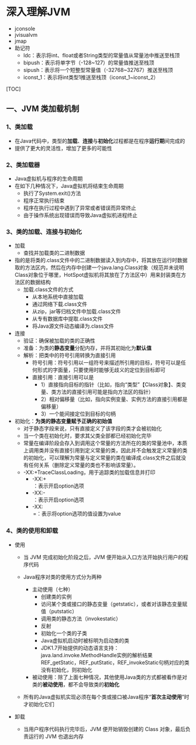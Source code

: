 # 深入理解JVM

* jconsole
* jvisualvm
* jmap
* 助记符
  * ldc：表示将int、float或者String类型的常量值从常量池中推送至栈顶
  * bipush：表示将单字节（-128~127）的常量值推送至栈顶
  * sipush：表示将一个短整型常量值（-32768~32767）推送至栈顶
  * iconst_1：表示将int类型1推送至栈顶（iconst_1~iconst_2）

[TOC]

## 一、JVM 类加载机制

### 1、类加载

* 在Java代码中，类型的**加载**、**连接**与**初始化**过程都是在程序**运行期**间完成的
* 提供了更大的灵活性，增加了更多的可能性

### 2、类加载器

* Java虚拟机与程序的生命周期
* 在如下几种情况下，Java虚拟机将结束生命周期
  * 执行了System.exit()方法
  * 程序正常执行结束
  * 程序在执行过程中遇到了异常或者错误而异常终止
  * 由于操作系统出现错误而导致Java虚拟机进程终止

### 3、类的加载、连接与初始化

* 加载
  * 查找并加载类的二进制数据
* 指的是将类的.class文件中的二进制数据读入到内存中，将其放在运行时数据取的方法区内，然后在内存中创建一个java.lang.Class对象（规范并未说明Class对象位于哪里，HotSpot虚拟机将其放在了方法区中）用来封装类在方法区的数据结构
  * 加载.class文件的方式
    * 从本地系统中直接加载
    * 通过网络下载.class文件
    * 从zip，jar等归档文件中加载.class文件
    * 从专有数据库中提取.class文件
    * 将Java源文件动态编译为.class文件
* 连接
  * 验证：确保被加载的类的正确性
  * 准备：为类的**静态变量**分配内存，并将其初始化为**默认值**
  * 解析：把类中的符号引用转换为直接引用
    * 符号引用：符号引用以一组符号来描述所引用的目标，符号可以是任何形式的字面量，只要使用时能够无歧义的定位到目标即可
    * 直接引用：直接引用可以是
      * 1）直接指向目标的指针（比如，指向“类型”【Class对象】、类变量、类方法的直接引用可能是指向方法区的指针）
      * 2）相对偏移量（比如，指向实例变量、实例方法的直接引用都是偏移量）
      * 3）一个能间接定位到目标的句柄
* 初始化：**为类的静态变量赋予正确的初始值**
  * 对于静态字段来说，只有直接定义了该字段的类才会被初始化
  * 当一个类在初始化时，要求其父类全部都已经初始化完毕
  * 常量在编译阶段会存入到调用这个常量的方法所在的类的常量池中，本质上调用类并没有直接引用到定义常量的类，因此并不会触发定义常量的类的初始化，可以理解为常量与定义常量的类在编译成.class文件之后就没有任何关系（删除定义常量的类也不影响该常量）。
  * -XX:+TraceClassLoading，用于追踪类的加载信息并打印
    * -XX:+<option>：表示开启option选项
    * -XX:-<option>：表示开启option选项
    * -XX:<option>=<value>：表示将option选项的值设置为value

### 4、类的使用和卸载

* 使用
  
  * 当 JVM 完成初始化阶段之后，JVM 便开始从入口方法开始执行用户的程序代码
  * Java程序对类的使用方式分为两种
    * 主动使用（七种）
      * 创建类的实例
      * 访问某个类或接口的静态变量（getstatic），或者对该静态变量赋值（putstatic）
      * 调用类的静态方法（invokestatic）
      * 反射
      * 初始化一个类的子类
      * Java虚拟机启动时被标明为启动类的类
      * JDK1.7开始提供的动态语言支持：java.land.invoke.MethodHandle实例的解析结果REF_getStatic，REF_putStatic，REF_invokeStatic句柄对应的类没有初始化，则初始化
    * 被动使用：除了上面七种情况，其他使用Java类的方式都被看作是对类的**被动使用**，都不会导致类的**初始化**
  
  * 所有的Java虚拟机实现必须在每个类或接口被Java程序“**首次主动使用**”时才初始化它们
  
* 卸载
  
  * 当用户程序代码执行完毕后，JVM 便开始销毁创建的 Class 对象，最后负责运行的 JVM 也退出内存